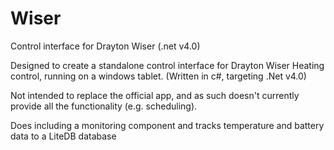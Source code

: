 # Wiser
Control interface for Drayton Wiser (.net v4.0)

Designed to create a standalone control interface for Drayton Wiser Heating control, running on a windows tablet.
(Written in c#, targeting .Net v4.0)

Not intended to replace the official app, and as such doesn't currently provide all the functionality (e.g. scheduling).

Does including a monitoring component and tracks temperature and battery data to a LiteDB database
